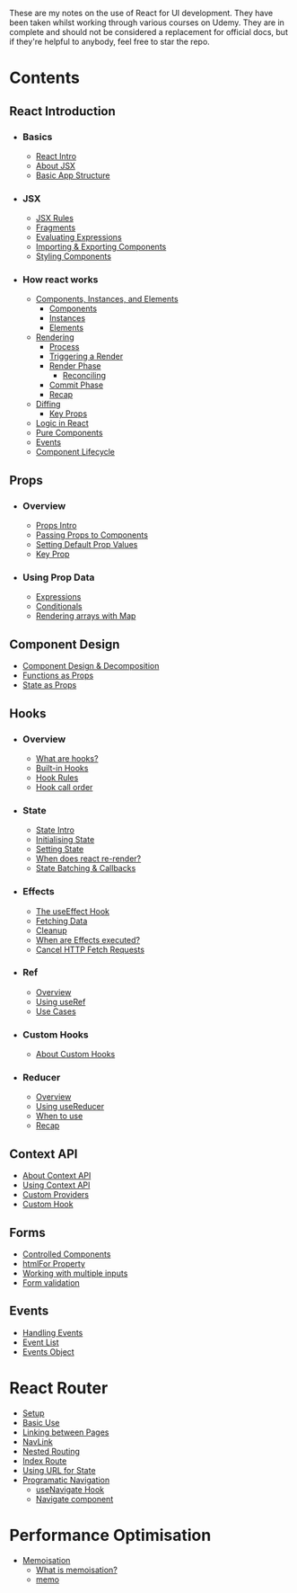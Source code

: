 These are my notes on the use of React for UI development. They have been taken whilst working through various courses on Udemy. They are in complete and should not be considered a replacement for official docs, but if they're helpful to anybody, feel free to star the repo.

# Contents

## React Introduction

- ### Basics

  - [React Intro](./basics.md#intro-to-react)
  - [About JSX](./basics.md#intro-to-jsx)
  - [Basic App Structure](./basics.md#basic-react-structure)

- ### JSX

  - [JSX Rules](./jsx-in-detail.md#jsx-rules)
  - [Fragments](./jsx-in-detail.md#fragments)
  - [Evaluating Expressions](./jsx-in-detail.md#evaluating-js-expressions-in-jsx)
  - [Importing & Exporting Components](./jsx-in-detail.md#importing-and-exporting-components)
  - [Styling Components](./jsx-in-detail.md#styling-components)

- ### How react works

  - [Components, Instances, and Elements](./how-react-works.md#components-instances-and-elements)
    - [Components](./how-react-works.md#components)
    - [Instances](./how-react-works.md#instances)
    - [Elements](./how-react-works.md#elements)
  - [Rendering](./how-react-works.md#rendering)
    - [Process](./how-react-works.md#process)
    - [Triggering a Render](./how-react-works.md#triggering-a-render)
    - [Render Phase](./how-react-works.md#render-phase)
      - [Reconciling](./how-react-works.md#reconsiling)
    - [Commit Phase](./how-react-works.md#commit-phase)
    - [Recap](./how-react-works.md#recap)
  - [Diffing](./how-react-works.md#diffing)
    - [Key Props](./how-react-works.md#key-prop)
  - [Logic in React](./how-react-works.md#logic-in-react)
  - [Pure Components](./how-react-works.md#pure-components)
  - [Events](./how-react-works.md#events)
  - [Component Lifecycle](./how-react-works.md#component-lifecycle)

## Props

- ### Overview

  - [Props Intro](./props.md#props-intro)
  - [Passing Props to Components](./props.md#passing-props-to-components)
  - [Setting Default Prop Values](./props.md#setting-a-default-value-for-a-prop)
  - [Key Prop](./props.md#the-key-prop)

- ### Using Prop Data

  - [Expressions](./using-prop-data.md#expressions)
  - [Conditionals](./using-prop-data.md#conditionals)
  - [Rendering arrays with Map](./using-prop-data.md#render-arrays)

## Component Design

- [Component Design & Decomposition](./component-design.md#component-design)
- [Functions as Props](./component-design.md#passing-functions-as-props)
- [State as Props](./component-design.md#state-as-props)

## Hooks

- ### Overview

  - [What are hooks?](./hooks.md#what-is-a-react-hook)
  - [Built-in Hooks](./hooks.md#built-in-hooks)
  - [Hook Rules](./hooks.md#rules-of-hooks)
  - [Hook call order](./hooks.md#hook-call-order)

- ### State

  - [State Intro](./state.md#intro-to-usestate)
  - [Initialising State](./state.md#initialising-state)
  - [Setting State](./state.md#setting-state)
  - [When does react re-render?](./state.md#when-does-react-re-render)
  - [State Batching & Callbacks](./how-react-works.md#state-update-batching)

- ### Effects

  - [The useEffect Hook](./effects.md#the-useeffect-hook)
  - [Fetching Data](./effects.md#fetching-data-from-an-api)
  - [Cleanup](./effects.md#cleanup)
  - [When are Effects executed?](./effects.md#when-are-effects-executed)
  - [Cancel HTTP Fetch Requests](./effects.md#cancel-a-http-fetch-request-with-cleanup)

- ### Ref

  - [Overview](./refs.md#overview)
  - [Using useRef](./refs.md#using-refs)
  - [Use Cases](./refs.md#use-cases)

- ### Custom Hooks

  - [About Custom Hooks](./hooks.md#about-custom-hooks)

- ### Reducer
  - [Overview](./reducer.md#overview)
  - [Using useReducer](./reducer.md#using-usereducer)
  - [When to use](./reducer.md#deciding-when-to-use-usereducer)
  - [Recap](./reducer.md#recap)

## Context API

- [About Context API](./context-api.md#about-the-context-api)
- [Using Context API](./context-api.md#using-context-api)
- [Custom Providers](./context-api.md#custom-provider)
- [Custom Hook](./context-api.md#custom-hook)

## Forms

- [Controlled Components](./forms.md#controlled-components)
- [htmlFor Property](./forms.md#the-htmlfor-property)
- [Working with multiple inputs](./forms.md#forms-with-multiple-inputs)
- [Form validation](./forms.md#form-validation)

## Events

- [Handling Events](./events.md#handling-events)
- [Event List](./events.md#more-events)
- [Events Object](./events.md#events-object)

# React Router

- [Setup](./react-router.md#setup)
- [Basic Use](./react-router.md#basic-use)
- [Linking between Pages](./react-router.md#linking-between-pages)
- [NavLink](./react-router.md#navlink)
- [Nested Routing](./react-router.md#nested-routing)
- [Index Route](./react-router.md#index-route)
- [Using URL for State](./react-router.md#storing-state-in-the-url)
- [Programatic Navigation](./react-router.md#programatic-navigation)
  - [useNavigate Hook](./react-router.md#imperative-with-the-usenavigate-hook)
  - [Navigate component](./react-router.md#declarative-with-the-navigate--component)

# Performance Optimisation

- [Memoisation](./memoisation.md)
  - [What is memoisation?](./memoisation.md#what-is-memoisation)
  - [memo](./memoisation.md#memo)
